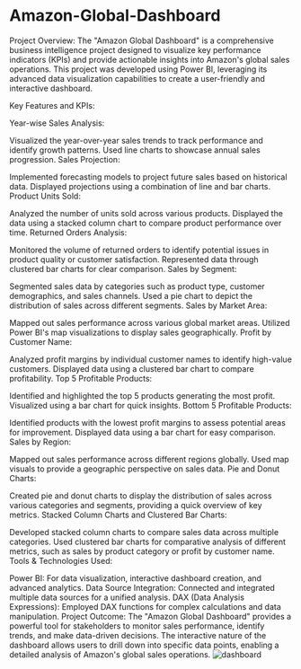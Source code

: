 # Amazon-Global-Dashboard


Project Overview:
The "Amazon Global Dashboard" is a comprehensive business intelligence project designed to visualize key performance indicators (KPIs) and provide actionable insights into Amazon's global sales operations. This project was developed using Power BI, leveraging its advanced data visualization capabilities to create a user-friendly and interactive dashboard.

Key Features and KPIs:

Year-wise Sales Analysis:

Visualized the year-over-year sales trends to track performance and identify growth patterns.
Used line charts to showcase annual sales progression.
Sales Projection:

Implemented forecasting models to project future sales based on historical data.
Displayed projections using a combination of line and bar charts.
Product Units Sold:

Analyzed the number of units sold across various products.
Displayed the data using a stacked column chart to compare product performance over time.
Returned Orders Analysis:

Monitored the volume of returned orders to identify potential issues in product quality or customer satisfaction.
Represented data through clustered bar charts for clear comparison.
Sales by Segment:

Segmented sales data by categories such as product type, customer demographics, and sales channels.
Used a pie chart to depict the distribution of sales across different segments.
Sales by Market Area:

Mapped out sales performance across various global market areas.
Utilized Power BI's map visualizations to display sales geographically.
Profit by Customer Name:

Analyzed profit margins by individual customer names to identify high-value customers.
Displayed data using a clustered bar chart to compare profitability.
Top 5 Profitable Products:

Identified and highlighted the top 5 products generating the most profit.
Visualized using a bar chart for quick insights.
Bottom 5 Profitable Products:

Identified products with the lowest profit margins to assess potential areas for improvement.
Displayed data using a bar chart for easy comparison.
Sales by Region:

Mapped out sales performance across different regions globally.
Used map visuals to provide a geographic perspective on sales data.
Pie and Donut Charts:

Created pie and donut charts to display the distribution of sales across various categories and segments, providing a quick overview of key metrics.
Stacked Column Charts and Clustered Bar Charts:

Developed stacked column charts to compare sales data across multiple categories.
Used clustered bar charts for comparative analysis of different metrics, such as sales by product category or profit by customer name.
Tools & Technologies Used:

Power BI: For data visualization, interactive dashboard creation, and advanced analytics.
Data Source Integration: Connected and integrated multiple data sources for a unified analysis.
DAX (Data Analysis Expressions): Employed DAX functions for complex calculations and data manipulation.
Project Outcome:
The "Amazon Global Dashboard" provides a powerful tool for stakeholders to monitor sales performance, identify trends, and make data-driven decisions. The interactive nature of the dashboard allows users to drill down into specific data points, enabling a detailed analysis of Amazon's global sales operations.
![dashboard](https://github.com/user-attachments/assets/d5fa045a-4ef7-4cb7-9dc3-23ae084e29f7)


